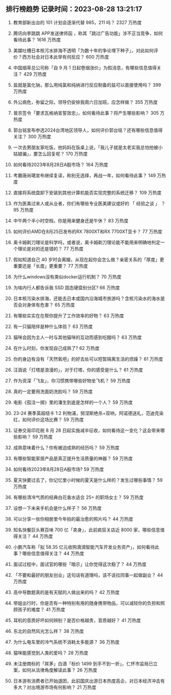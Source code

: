
## 排行榜趋势 记录时间：2023-08-28 13:21:17
  
  1. 教育部新出台的 101 计划会逐渐代替 985，211 吗？ 2327 万热度
    
  2. 腾讯向李跳跳 APP发送律师函 ，称其「跳过广告功能」涉不正当竞争，如何看待此事？ 1616 万热度
    
  3. 美媒吐槽日本核污水排海不透明「为数十年的争论埋下种子」，对此如何评价？西方社会对日本此举有何反应？ 600 万热度
    
  4. 中国烟草总公司称「自 9 月 1 日起卷烟涨价」为假消息，有哪些信息值得关注？ 429 万热度
    
  5. 盐就是氯化钠，那么用纯氯和纯纳进行反应制备的盐可以直接使用吗？ 399 万热度
    
  6. 外公病危，弥留之际，领导仍安排我周六日加班，应怎样做？ 355 万热度
    
  7. 普京签令「要求瓦格纳宣誓效忠」，如何看待此事？将产生哪些影响？ 305 万热度
    
  8. 郭台铭宣布参选2024台湾地区领导人，如何评价郭台铭？还有哪些信息值得关注？ 300 万热度
    
  9. 一次去男朋友家吃饭，他妈妈在饭桌上说，「我儿子就是太老实我总怕他被小姑娘骗」，要怎么回复呢？ 170 万热度
    
  10. 如何看待2023年8月28日A股市场？ 164 万热度
    
  11. 考霸唐尚珺宣布继续复读，称别无选择，再战一年，如何看待此事？ 149 万热度
    
  12. 直接将系统盘卸下安装到其他计算机能否实现完整的系统迁移？ 109 万热度
    
  13. 作为医美过来人或从业者，你们有哪些专业医美建议或好的 「 经验之谈 」 ？ 95 万热度
    
  14. 中午两个半小时空档，你是用来健身还是午休？ 83 万热度
    
  15. 如何评价AMD在8月25日发布的RX 7800XT和RX 7700XT显卡？ 77 万热度
    
  16. 奥卡姆剃刀理论是科学吗，或者说，奥卡姆剃刀理论能不能用来明确地判定一个理论是对的还是错的？ 77 万热度
    
  17. 假如知道自己 40 岁时会离婚，从现在起你会怎么做？亲密关系的「厚度」更重要还是「长度」更重要？ 77 万热度
    
  18. 为什么windows没有类似docker运行机制？ 70 万热度
    
  19. 为啥内行人都告诉我 SSD 固态硬盘别分区? 66 万热度
    
  20. 日本核污染水排海，还能去日本或国内沿海城市旅游吗？含核污染水的海水是否会对身体有危害？ 65 万热度
    
  21. 有哪些实实在在帮你提升了工作效率的好物？ 63 万热度
    
  22. 有一只猫陪伴是种什么体验？ 63 万热度
    
  23. 猫咪会因为主人一时与其他猫咪的互动而感到吃醋吗？ 63 万热度
    
  24. 在什么时刻，你发现自己成熟了? 62 万热度
    
  25. 你的身边有没有「天然氧吧」的好去处可以短暂隔离生活的烦躁？ 61 万热度
    
  26. 汪涵说「灯塔是浪漫的」，对于灯塔，你的感受是什么？ 61 万热度
    
  27. 作为资深「飞友」，你习惯携带哪些好物坐飞机？ 59 万热度
    
  28. 真的一定要用洗面奶洗脸吗？ 59 万热度
    
  29. 电影《孤注一掷》里的潘生到底是怎样的一个人？ 59 万热度
    
  30. 23-24 赛季英超纽卡 1:2 利物浦，努涅斯绝杀+双响，阿诺德送礼，范迪克染红，如何评价这场比赛？ 59 万热度
    
  31. 证券交易印花税 8 月 28 日起实施减半征收，如何看待这一变化？这会带来哪些影响？ 59 万热度
    
  32. 成熟意味着什么？你有被迫成熟的经历吗？ 59 万热度
    
  33. 有哪些智能家居产品是真正提升生活质量的神器？ 59 万热度
    
  34. 如何看待2023年8月28日A股市场? 59 万热度
    
  35. 夏天快要过去了，你记忆里小时候的夏天是什么样的？发生过哪些事情？ 59 万热度
    
  36. 有哪些清冷气质的经典白花香水适合 25+ 的职场女士？ 59 万热度
    
  37. 设想一下未来手机会是什么样子？ 56 万热度
    
  38. 可以分享一张你相册里今年拍的最治愈的照片吗？ 44 万热度
    
  39. 知名快餐巨头赛百味 700 亿「卖身」，此前疯狂关店近 8000 家，哪些信息值得关注？ 44 万热度
    
  40. 小鹏汽车称「拟 58.35 亿元收购滴滴智能汽车开发业务资产」，如何看待此事？哪些信息值得关注？ 44 万热度
    
  41. 面试过程中，面试官的哪些「暗示」让你觉得这次稳了？ 44 万热度
    
  42. 「不要和最好的朋友创业」这句话有道理吗，该不该拉同事一起做副业？ 44 万热度
    
  43. 高中导数题真的是有天赋的人做出来的吗？ 42 万热度
    
  44. 带娃出行时，你是否有一种特别有用的随身携带物品，可以减轻你的负担和照顾孩子的难度？ 41 万热度
    
  45. 耳机的音质好坏如何辨别？是否价格越贵，音质越好？ 41 万热度
    
  46. 东北的自然风光怎么样？ 38 万热度
    
  47. 为什么电车里的冷气系统不消耗太多能源？ 36 万热度
    
  48. 猫咪能感觉到人类的爱吗？ 28 万热度
    
  49. 未注册商标的「屌茅」白酒「标价 1499 到手不到一折」，仁怀市监局已立案，如何从法律角度解读此事？ 26 万热度
    
  50. 日本游有消费者已开始退团，此前国庆出游日本热度高企，对日本经济冲击有多大？对出境游市场有何影响？ 21 万热度
    